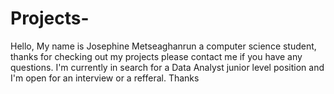 # Projects-

Hello,
My name is Josephine Metseaghanrun a computer science student, thanks for checking out my projects please contact me if you have any questions. I'm currently in search for a Data Analyst junior level position and I'm open for an interview or a refferal. Thanks 

